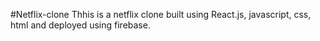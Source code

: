 #Netflix-clone
Thhis is a netflix clone built using React.js, javascript, css, html and deployed using firebase.
